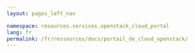 ```yaml
---
layout: pages_left_nav

namespace: resources.services.openstack_cloud_portal
lang: fr
permalink: /fr/ressources/docs/portail_de_cloud_openstack/
---
```


